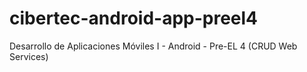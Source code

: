 # cibertec-android-app-preel4
Desarrollo de Aplicaciones Móviles I - Android - Pre-EL 4 (CRUD Web Services)
